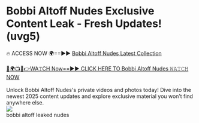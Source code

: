 # Bobbi Altoff Nudes Exclusive Content Leak - Fresh Updates! (uvg5)

🔥 ACCESS NOW 🌍==►► <a href="https://tinyurl.com/2mz8nhtm" rel="nofollow">Bobbi Altoff Nudes Latest Collection</a>
<br><br>
[🔴🌍📺📱👉WA𝚃CH Now==►► CLICK HERE TO Bobbi Altoff Nudes 𝚆𝙰𝚃𝙲𝙷 NOW](https://tinyurl.com/2mz8nhtm)
<br><br>
Unlock Bobbi Altoff Nudes's private videos and photos today! Dive into the newest 2025 content updates and explore exclusive material you won’t find anywhere else.
<br>
<a href="https://tinyurl.com/2mz8nhtm" rel="nofollow" data-target="animated-image.originalLink"><img src="https://camo.githubusercontent.com/8a4f000d20f83aca3bf7ec5f350d767afa0574a8a352519fd8cfa583a6f93a33/68747470733a2f2f692e696d6775722e636f6d2f644a486b345a712e676966" data-canonical-src="https://i.imgur.com/dJHk4Zq.gif" style="max-width: 100%; display: inline-block;" data-target="animated-image.originalImage"></a>
<br>
bobbi altoff leaked nudes